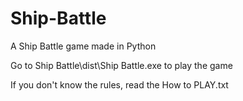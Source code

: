 # Ship-Battle
A Ship Battle game made in Python

Go to Ship Battle\dist\Ship Battle.exe to play the game

If you don't know the rules, read the How to PLAY.txt
